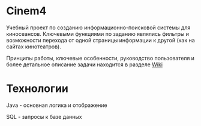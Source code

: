 # Cinem4
Учебный проект по созданию информационно-поисковой системы для киносеансов. Ключевыми функциями по заданию являлись фильтры и возможности перехода от одной страницы информации к другой (как на сайтах кинотеатров).

Принципы работы, ключевые особенности, руководство пользователя и более детальное описание задачи находится в разделе [Wiki](https://github.com/DrinkSanina/Cinem4/wiki)

# Технологии
Java - основная логика и отображение

SQL - запросы к базе данных
